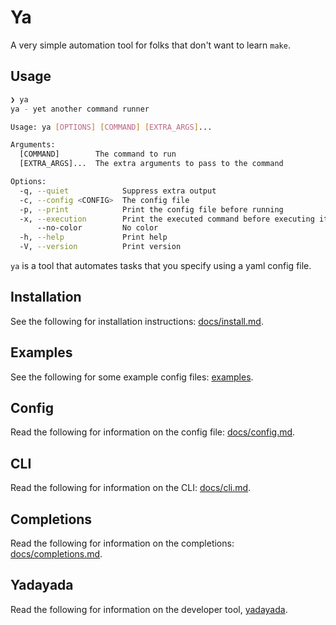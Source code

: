 # Ya

A very simple automation tool for folks that don't want to learn `make`.

## Usage

```bash
❯ ya
ya - yet another command runner

Usage: ya [OPTIONS] [COMMAND] [EXTRA_ARGS]...

Arguments:
  [COMMAND]        The command to run
  [EXTRA_ARGS]...  The extra arguments to pass to the command

Options:
  -q, --quiet            Suppress extra output
  -c, --config <CONFIG>  The config file
  -p, --print            Print the config file before running
  -x, --execution        Print the executed command before executing it
      --no-color         No color
  -h, --help             Print help
  -V, --version          Print version
```

`ya` is a tool that automates tasks that you specify using a yaml config file.

## Installation

See the following for installation instructions: [docs/install.md](docs/install.md).

## Examples

See the following for some example config files: [examples](examples).

## Config

Read the following for information on the config file: [docs/config.md](docs/config.md).

## CLI

Read the following for information on the CLI: [docs/cli.md](docs/cli.md).

## Completions

Read the following for information on the completions: [docs/completions.md](docs/completions.md).

## Yadayada

Read the following for information on the developer tool, [yadayada](/docs/yadayada/cli.md).

